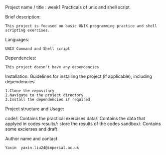 Project name / title : week1 Practicals of unix and shell script

Brief description: 

    This project is focused on basic UNIX programming practice and shell scripting exercises. 

Languages:

    UNIX Command and Shell script

Dependencies: 

    This project doesn't have any dependencies.

Installation: Guidelines for installing the project (if applicable), including dependencies.

    1.Clone the repository
    2.Navigate to the project directory
    3.Install the dependencies if required

Project structure and Usage: 

code/: Contains the practical exercises
data/: Contains the data that applyed in codes
results/: store the results of the codes
sandbox/: Contains some excierses and draft

Author name and contact 
    
    Yaxin  yaxin.liu24@imperial.ac.uk